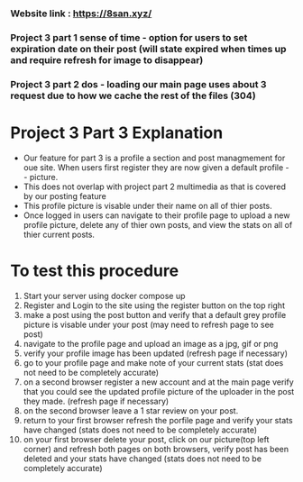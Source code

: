 ### Website link : https://8san.xyz/ 

### Project 3 part 1 sense of time - option for users to set expiration date on their post (will state expired when times up and require refresh for image to disappear)
### Project 3 part 2 dos - loading our main page uses about 3 request due to how we cache the rest of the files (304) 

# Project 3 Part 3 Explanation
- Our feature for part 3 is a profile a section and post managmement for oue site. When users first register they are now given a default profile - - picture.
- This does not overlap with project part 2 multimedia as that is covered by our posting feature
- This profile picture is visable under their name on all of thier posts.
- Once logged in users can navigate to their profile page to upload a new profile picture, delete any of thier own posts, and view the stats on all of thier current posts.


# To test this procedure 
1. Start your server using docker compose up
2. Register and Login to the site using the register button on the top right
3. make a post using the post button and verify that a default grey profile picture is visable under your post (may need to refresh page to see post)
4. navigate to the profile page and upload an image as a jpg, gif or png
5. verify your profile image has been updated (refresh page if necessary)
6. go to your profile page and make note of your current stats (stat does not need to be completely accurate)
7. on a second browser register a new account and at the main page verify that you could see the updated profile picture of the uploader in the post they made. (refresh page if necessary)
8. on the second browser leave a 1 star review on your post.
9. return to your first browser refresh the porfile page and verify your stats have changed (stats does not need to be completely accurate)
10. on your first browser delete your post, click on our picture(top left corner) and refresh both pages on both browsers, verify post has been deleted and your stats have changed (stats does not need to be completely accurate)
